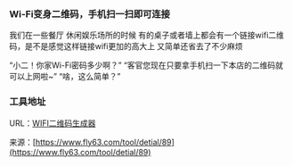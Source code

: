 ### Wi-Fi变身二维码，手机扫一扫即可连接
我们在一些餐厅 休闲娱乐场所的时候 有的桌子或者墙上都会有一个链接wifi二维码，是不是感觉这样链接wifi更加的高大上 又简单还省去了不少麻烦

“小二！你家Wi-Fi密码多少啊？”
“客官您现在只要拿手机扫一下本店的二维码就可以上网啦~”
“啥，这么简单？” 

### 工具地址
URL：[WIFI二维码生成器](https://www.fly63.com/tool/wifiewm/)

来源：[https://www.fly63.com/tool/detial/89](https://www.fly63.com/tool/detial/89)
